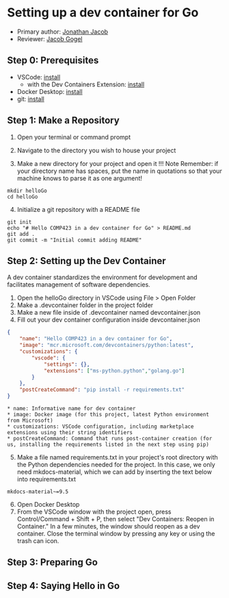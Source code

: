 # Setting up a dev container for Go

* Primary author: [Jonathan Jacob](https://github.com/hashunc)
* Reviewer: [Jacob Gogel](https://gitgub.com/jacobala1)

## Step 0: Prerequisites

* VSCode: [install](https://code.visualstudio.com/) 
    * with the Dev Containers Extension: [install](https://marketplace.visualstudio.com/items?itemName=ms-vscode-remote.remote-containers)
* Docker Desktop: [install](https://www.docker.com/products/docker-desktop)
* git: [install](https://git-scm.com/book/en/v2/Getting-Started-Installing-Git)

## Step 1: Make a Repository

1. Open your terminal or command prompt

2. Navigate to the directory you wish to house your project

3. Make a new directory for your project and open it
!!! Note
    Remember: if your directory name has spaces, put the name in quotations so that your machine knows to parse it as one argument!
```
mkdir helloGo
cd helloGo
```
4. Initialize a git repository with a README file

```
git init
echo "# Hello COMP423 in a dev container for Go" > README.md
git add .
git commit -m "Initial commit adding README"
```

## Step 2: Setting up the Dev Container

A dev container standardizes the environment for development and facilitates management of software dependencies.

1. Open the helloGo directory in VSCode using File > Open Folder
2. Make a .devcontainer folder in the project folder
3. Make a new file inside of .devcontainer named devcontainer.json
4. Fill out your dev container configuration inside devcontainer.json
```json
{
    "name": "Hello COMP423 in a dev container for Go",
    "image": "mcr.microsoft.com/devcontainers/python:latest",
    "customizations": {
        "vscode": {
            "settings": {},
            "extensions": ["ms-python.python","golang.go"]
        }
    },
    "postCreateCommand": "pip install -r requirements.txt"
}
```
    * name: Informative name for dev container
    * image: Docker image (for this project, latest Python environment from Microsoft)
    * customizations: VSCode configuration, including marketplace extensions using their string identifiers
    * postCreateCommand: Command that runs post-container creation (for us, installing the requirements listed in the next step using pip)
5. Make a file named requirements.txt in your project's root directory with the Python dependencies needed for the project. In this case, we only need mkdocs-material, which we can add by inserting the text below into requirements.txt
```
mkdocs-material~=9.5
```
6. Open Docker Desktop
7. From the VSCode window with the project open, press Control/Command + Shift + P, then select "Dev Containers: Reopen in Container." In a few minutes, the window should reopen as a dev container. Close the terminal window by pressing any key or using the trash can icon.

## Step 3: Preparing Go



## Step 4: Saying Hello in Go

